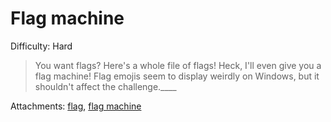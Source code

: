 # Flag machine
Difficulty: Hard

> You want flags? Here's a whole file of flags! Heck, I'll even give you a flag machine!
> Flag emojis seem to display weirdly on Windows, but it shouldn't affect the challenge.____

Attachments:
[flag](flag), [flag machine](flag-machine.py)
